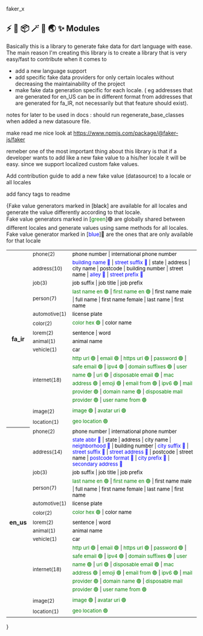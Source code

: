 faker_x

## ⚡️ 🚀 📦 🪄 💎 🌏 ✨ Modules

Basically this is a library to generate fake data for dart language with ease.
The main reason I'm creating this library is to create a library that is very easy/fast to contribute when it 
comes to 
- add a new language support 
- add specific fake data providers for only certain locales without decreasing the maintainability of the project
- make fake data generation specific for each locale. ( eg addresses that are generated for en_US can be in different format from addresses that are generated for fa_IR, not necessarily but that feature should exist).


notes for later to be used in docs :
should run regenerate_base_classes when added a new datasoure file.

make read me nice look at https://www.npmjs.com/package/@faker-js/faker

remeber one of the most important thing about this library is that if a developer wants to add 
like a new fake value to a his/her locale it will be easy. since we support localized custom fake values. 

Add contribution guide to add a new fake value (datasource) to a locale or all locales

add fancy tags to readme

{Fake value generators marked in [<span style="color:black">black</span>] are available for all locales and generate the value differently according to that locale.<br> Fake value generators marked in [<span style="color:green">green</span>]🟢 are globally shared between different locales and generate values using same methods for all locales.<br>Fake value generator marked in [<span style="color:blue">blue</span>]🔵 are the ones that are only available for that locale<br><table>
<tr>
<th rowspan="12" scope="row">fa_ir</th>
<td><small>phone(2) </small></td>
<td><small><span style='color:black'>phone number</span> | <span style='color:black'>international phone number</span> </small></td>
</tr>
<tr>
<td><small>address(10) </small></td>
<td><small><span style='color:blue'>building name 🔵</span> | <span style='color:blue'>street suffix 🔵</span> | <span style='color:black'>state</span> | <span style='color:black'>address</span> | <span style='color:black'>city name</span> | <span style='color:black'>postcode</span> | <span style='color:black'>building number</span> | <span style='color:black'>street name</span> | <span style='color:blue'>alley 🔵</span> | <span style='color:blue'>street prefix 🔵</span></small></td>
</tr>
<tr>
<td><small>job(3) </small></td>
<td><small><span style='color:black'>job suffix</span> | <span style='color:black'>job title</span> | <span style='color:black'>job prefix</span></small></td>
</tr>
<tr>
<td><small>person(7) </small></td>
<td><small><span style='color:green'>last name en 🟢</span> | <span style='color:green'>first name en 🟢</span> | <span style='color:black'>first name male</span> | <span style='color:black'>full name</span> | <span style='color:black'>first name female</span> | <span style='color:black'>last name</span> | <span style='color:black'>first name</span></small></td>
</tr>
<tr>
<td><small>automotive(1) </small></td>
<td><small><span style='color:black'>license plate</span></small></td>
</tr>
<tr>
<td><small>color(2) </small></td>
<td><small><span style='color:green'>color hex 🟢</span> | <span style='color:black'>color name</span></small></td>
</tr>
<tr>
<td><small>lorem(2) </small></td>
<td><small><span style='color:black'>sentence</span> | <span style='color:black'>word</span></small></td>
</tr>
<tr>
<td><small>animal(1) </small></td>
<td><small><span style='color:black'>animal name</span></small></td>
</tr>
<tr>
<td><small>vehicle(1) </small></td>
<td><small><span style='color:black'>car</span></small></td>
</tr>
<tr>
<td><small>internet(18) </small></td>
<td><small><span style='color:green'>http url 🟢</span> | <span style='color:green'>email 🟢</span> | <span style='color:green'>https url 🟢</span> | <span style='color:green'>password 🟢</span> | <span style='color:green'>safe email 🟢</span> | <span style='color:green'>ipv4 🟢</span> | <span style='color:green'>domain suffixes 🟢</span> | <span style='color:green'>user name 🟢</span> | <span style='color:green'>uri 🟢</span> | <span style='color:green'>disposable email 🟢</span> | <span style='color:green'>mac address 🟢</span> | <span style='color:green'>emoji 🟢</span> | <span style='color:green'>email from 🟢</span> | <span style='color:green'>ipv6 🟢</span> | <span style='color:green'>mail provider 🟢</span> | <span style='color:green'>domain name 🟢</span> | <span style='color:green'>disposable mail provider 🟢</span> | <span style='color:green'>user name from 🟢</span></small></td>
</tr>
<tr>
<td><small>image(2) </small></td>
<td><small><span style='color:green'>image 🟢</span> | <span style='color:green'>avatar uri 🟢</span></small></td>
</tr>
<tr>
<td><small>location(1) </small></td>
<td><small><span style='color:green'>geo location 🟢</span></small></td>
</tr>
<tr>
<th rowspan="12" scope="row">en_us</th>
<td><small>phone(2) </small></td>
<td><small><span style='color:black'>phone number</span> | <span style='color:black'>international phone number</span> </small></td>
</tr>
<tr>
<td><small>address(14) </small></td>
<td><small><span style='color:blue'>state abbr 🔵</span> | <span style='color:black'>state</span> | <span style='color:black'>address</span> | <span style='color:black'>city name</span> | <span style='color:blue'>neighborhood 🔵</span> | <span style='color:black'>building number</span> | <span style='color:blue'>city suffix 🔵</span> | <span style='color:blue'>street suffix 🔵</span> | <span style='color:blue'>street address 🔵</span> | <span style='color:black'>postcode</span> | <span style='color:black'>street name</span> | <span style='color:blue'>postcode format 🔵</span> | <span style='color:blue'>city prefix 🔵</span> | <span style='color:blue'>secondary address 🔵</span></small></td>
</tr>
<tr>
<td><small>job(3) </small></td>
<td><small><span style='color:black'>job suffix</span> | <span style='color:black'>job title</span> | <span style='color:black'>job prefix</span></small></td>
</tr>
<tr>
<td><small>person(7) </small></td>
<td><small><span style='color:green'>last name en 🟢</span> | <span style='color:green'>first name en 🟢</span> | <span style='color:black'>first name male</span> | <span style='color:black'>full name</span> | <span style='color:black'>first name female</span> | <span style='color:black'>last name</span> | <span style='color:black'>first name</span></small></td>
</tr>
<tr>
<td><small>automotive(1) </small></td>
<td><small><span style='color:black'>license plate</span></small></td>
</tr>
<tr>
<td><small>color(2) </small></td>
<td><small><span style='color:green'>color hex 🟢</span> | <span style='color:black'>color name</span></small></td>
</tr>
<tr>
<td><small>lorem(2) </small></td>
<td><small><span style='color:black'>sentence</span> | <span style='color:black'>word</span></small></td>
</tr>
<tr>
<td><small>animal(1) </small></td>
<td><small><span style='color:black'>animal name</span></small></td>
</tr>
<tr>
<td><small>vehicle(1) </small></td>
<td><small><span style='color:black'>car</span></small></td>
</tr>
<tr>
<td><small>internet(18) </small></td>
<td><small><span style='color:green'>http url 🟢</span> | <span style='color:green'>email 🟢</span> | <span style='color:green'>https url 🟢</span> | <span style='color:green'>password 🟢</span> | <span style='color:green'>safe email 🟢</span> | <span style='color:green'>ipv4 🟢</span> | <span style='color:green'>domain suffixes 🟢</span> | <span style='color:green'>user name 🟢</span> | <span style='color:green'>uri 🟢</span> | <span style='color:green'>disposable email 🟢</span> | <span style='color:green'>mac address 🟢</span> | <span style='color:green'>emoji 🟢</span> | <span style='color:green'>email from 🟢</span> | <span style='color:green'>ipv6 🟢</span> | <span style='color:green'>mail provider 🟢</span> | <span style='color:green'>domain name 🟢</span> | <span style='color:green'>disposable mail provider 🟢</span> | <span style='color:green'>user name from 🟢</span></small></td>
</tr>
<tr>
<td><small>image(2) </small></td>
<td><small><span style='color:green'>image 🟢</span> | <span style='color:green'>avatar uri 🟢</span></small></td>
</tr>
<tr>
<td><small>location(1) </small></td>
<td><small><span style='color:green'>geo location 🟢</span></small></td>
</tr>
</table>
}